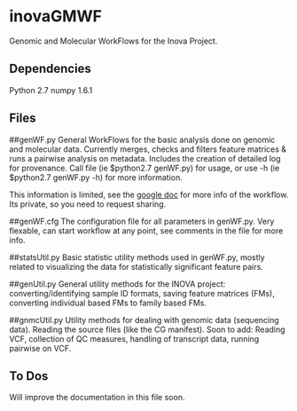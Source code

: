 inovaGMWF
========================
Genomic and Molecular WorkFlows for the Inova Project.

Dependencies
------------------
Python 2.7
numpy 1.6.1

Files
-------------------
##genWF.py
General WorkFlows for the basic analysis done on genomic and molecular data.
Currently merges, checks and filters feature matrices & runs a pairwise analysis 
on metadata.  Includes the creation of detailed log for provenance.
Call file (ie $python2.7 genWF.py) for usage, or use -h (ie $python2.7 genWF.py -h)
for more information.

This information is limited, see the [google doc](https://docs.google.com/a/systemsbiology.org/document/d/1mLPYANWA1IHjjzHw22UNAsatM2zOZ7xyLE7g21mTfS4/edit#)
for more info of the workflow.
Its private, so you need to request sharing.
	
##genWF.cfg	
The configuration file for all parameters in genWF.py.  Very flexable, 
can start workflow at any point, see comments in the file for more info.

##statsUtil.py
Basic statistic utility methods used in genWF.py, mostly related to visualizing the data 
for statistically significant feature pairs.

##genUtil.py
General utility methods for the INOVA project:
converting/identifying sample ID formats, 
saving feature matrices (FMs),
converting individual based FMs to family based FMs.

##gnmcUtil.py
Utility methods for dealing with genomic data (sequencing data).
Reading the source files (like the CG manifest).
Soon to add:
Reading VCF, collection of QC measures, handling of transcript data, running pairwise on VCF.

To Dos
---------------------
Will improve the documentation in this file soon.

